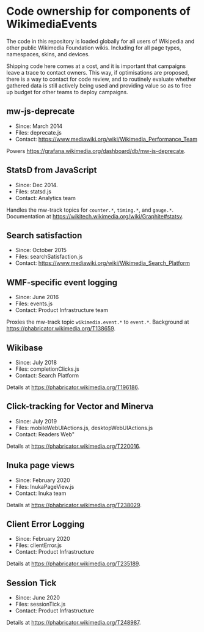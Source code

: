 # Code ownership for components of WikimediaEvents

The code in this repository is loaded globally for all users of Wikipedia and other public
Wikimedia Foundation wikis. Including for all page types, namespaces, skins, and devices.

Shipping code here comes at a cost, and it is important that campaigns leave a trace
to contact owners. This way, if optimisations are proposed, there is a way to contact
for code review, and to routinely evaluate whether gathered data is still actively being
used and providing value so as to free up budget for other teams to deploy campaigns.

## mw-js-deprecate

* Since: March 2014
* Files: deprecate.js
* Contact: https://www.mediawiki.org/wiki/Wikimedia_Performance_Team

Powers <https://grafana.wikimedia.org/dashboard/db/mw-js-deprecate>.

## StatsD from JavaScript

* Since: Dec 2014.
* Files: statsd.js
* Contact: Analytics team

Handles the mw-track topics for `counter.*`, `timing.*`, and `gauge.*`.
Documentation at <https://wikitech.wikimedia.org/wiki/Graphite#statsv>.

## Search satisfaction

* Since: October 2015
* Files: searchSatisfaction.js
* Contact: https://www.mediawiki.org/wiki/Wikimedia_Search_Platform

## WMF-specific event logging

* Since: June 2016
* Files: events.js
* Contact: Product Infrastructure team

Proxies the mw-track topic `wikimedia.event.*` to `event.*`.
Background at <https://phabricator.wikimedia.org/T138659>.

## Wikibase

* Since: July 2018
* Files: completionClicks.js
* Contact: Search Platform

Details at <https://phabricator.wikimedia.org/T196186>.

## Click-tracking for Vector and Minerva

* Since: July 2019
* Files: mobileWebUIActions.js, desktopWebUIActions.js
* Contact: Readers Web"

Details at <https://phabricator.wikimedia.org/T220016>.

## Inuka page views

* Since: February 2020
* Files: InukaPageView.js
* Contact: Inuka team

Details at <https://phabricator.wikimedia.org/T238029>.

## Client Error Logging

* Since: February 2020
* Files: clientError.js
* Contact: Product Infrastructure

Details at <https://phabricator.wikimedia.org/T235189>.

## Session Tick

* Since: June 2020
* Files: sessionTick.js
* Contact: Product Infrastructure

Details at <https://phabricator.wikimedia.org/T248987>.
